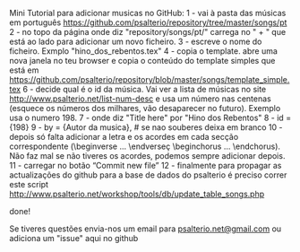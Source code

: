 Mini Tutorial para adicionar musicas no GitHub:
1 - vai à pasta das músicas em português 
https://github.com/psalterio/repository/tree/master/songs/pt
2 - no topo da página onde diz "repository/songs/pt/" carrega no " + " que está ao lado para adicionar um novo ficheiro.
3 - escreve o nome do ficheiro. Exmplo "hino_dos_rebentos.tex"
4 - copia o template. abre uma nova janela no teu browser e copia o conteúdo do template simples que está em 
https://github.com/psalterio/repository/blob/master/songs/template_simple.tex
6 - decide qual é o id da música. 
Vai ver a lista de músicas no site 
http://www.psalterio.net/list-num-desc e usa um número nas centenas 
(esquece os números dos milhares, vão desaparecer no futuro). Exemplo usa o numero 198. 
7 - onde diz "Title here" por "Hino dos Rebentos"
8 - id = {198}
9 - by = {Autor da musica}, # se nao souberes deixa em branco
10 - depois só falta adicionar a letra e os acordes em cada secção correspondente (\beginverse ...
\endverseç \beginchorus ... \endchorus). Não faz mal se não tiveres os acordes, podemos sempre adicionar depois. 
11 - carregar no botão “Commit new file”
12 - finalmente para propagar as actualizações do github para a base de dados do 
psalterio é preciso correr este script http://www.psalterio.net/workshop/tools/db/update_table_songs.php

done!

Se tiveres questões envia-nos um email para psalterio.net@gmail.com ou adiciona um "issue" aqui no github
